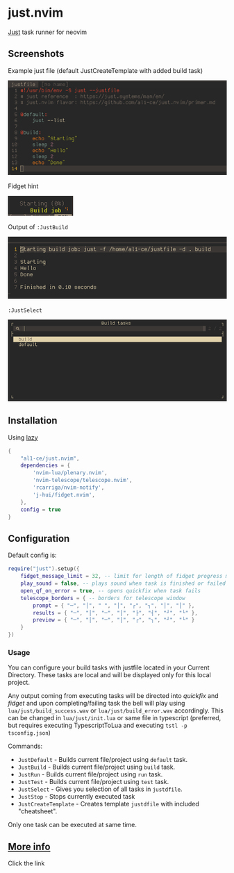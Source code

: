 # just.nvim
[Just](https://github.com/casey/just) task runner for neovim

## Screenshots
Example just file (default JustCreateTemplate with added build task)

![example](readme/just-file.png)

Fidget hint

![example](readme/just-fidget.png)

Output of `:JustBuild`

![example](readme/just-qf.png)

`:JustSelect`

![example](readme/just-select.png)

## Installation
Using [lazy](https://github.com/folke/lazy.nvim)
```lua
{
    "al1-ce/just.nvim",
    dependencies = {
        'nvim-lua/plenary.nvim',
        'nvim-telescope/telescope.nvim',
        'rcarriga/nvim-notify',
        'j-hui/fidget.nvim',
    },
    config = true
}
```

## Configuration
Default config is:
```lua
require("just").setup({
    fidget_message_limit = 32, -- limit for length of fidget progress message 
    play_sound = false, -- plays sound when task is finished or failed
    open_qf_on_error = true, -- opens quickfix when task fails
    telescope_borders = { -- borders for telescope window
        prompt = { "─", "│", " ", "│", "┌", "┐", "│", "│" }, 
        results = { "─", "│", "─", "│", "├", "┤", "┘", "└" },
        preview = { "─", "│", "─", "│", "┌", "┐", "┘", "└" }
    }
})
```

### Usage
You can configure your build tasks with justfile located in your Current Directory. These tasks are local and will be displayed only for this local project.

Any output coming from executing tasks will be directed into *quickfix* and *fidget* and upon completing/failing task the bell will play using `lua/just/build_success.wav` or `lua/just/build_error.wav` accordingly. This can be changed in `lua/just/init.lua` or same file in typescript (preferred, but requires executing TypescriptToLua and executing `tstl -p tsconfig.json`)

Commands:
- `JustDefault` - Builds current file/project using `default` task.
- `JustBuild` - Builds current file/project using `build` task.
- `JustRun` - Builds current file/project using `run` task.
- `JustTest` - Builds current file/project using `test` task.
- `JustSelect` - Gives you selection of all tasks in `justdfile`.
- `JustStop` - Stops currently executed task
- `JustCreateTemplate` - Creates template `justdfile` with included "cheatsheet".

Only one task can be executed at same time.

## [More info](https://github.com/al1-ce/just.nvim/blob/master/primer.md)
Click the link


